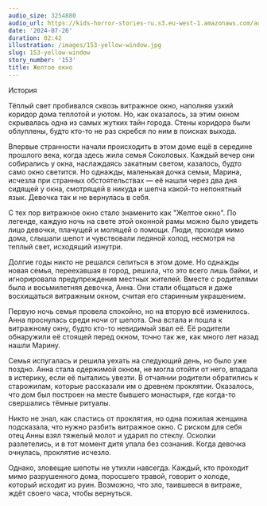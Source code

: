 ```yaml
---
audio_size: 3254880
audio_url: https://kids-horror-stories-ru.s3.eu-west-1.amazonaws.com/audio/153-yellow-window.mp3
date: '2024-07-26'
duration: 02:42
illustration: /images/153-yellow-window.jpg
slug: 153-yellow-window
story_number: '153'
title: Желтое окно
---
```


История

Тёплый свет пробивался сквозь витражное окно, наполняя узкий коридор дома теплотой и уютом. Но, как оказалось, за этим окном скрывалась одна из самых жутких тайн города. Стены коридора были облуплены, будто кто-то не раз скребся по ним в поисках выхода.

Впервые странности начали происходить в этом доме ещё в середине прошлого века, когда здесь жила семья Соколовых. Каждый вечер они собирались у окна, наслаждаясь закатным светом, казалось, будто само окно светится. Но однажды, маленькая дочка семьи, Марина, исчезла при странных обстоятельствах — её нашли через два дня сидящей у окна, смотрящей в никуда и шепча какой-то непонятный язык. Девочка так и не вернулась в себя.

С тех пор витражное окно стало знаменито как "Желтое окно". По легенде, каждую ночь на свете этой оконной рамы можно было увидеть лицо девочки, плачущей и молящей о помощи. Люди, проходя мимо дома, слышали шепот и чувствовали ледяной холод, несмотря на теплый свет, исходящий изнутри.

Долгие годы никто не решался селиться в этом доме. Но однажды новая семья, переехавшая в город, решила, что это всего лишь байки, и игнорировала предупреждения местных жителей. Вместе с родителями была и восьмилетняя девочка, Анна. Они стали общаться и даже восхищаться витражным окном, считая его старинным украшением.

Первую ночь семья провела спокойно, но на вторую всё изменилось. Анна проснулась среди ночи от шепота. Она встала и пошла к витражному окну, будто кто-то невидимый звал её. Её родители обнаружили её стоящей перед окном, точно так же, как много лет назад нашли Марину.

Семья испугалась и решила уехать на следующий день, но было уже поздно. Анна стала одержимой окном, не могла отойти от него, впадала в истерику, если её пытались увезти. В отчаянии родители обратились к старожилам, которые рассказали им о древнем проклятии. Оказалось, что дом был построен на месте бывшего монастыря, где когда-то свершались тёмные ритуалы.

Никто не знал, как спастись от проклятия, но одна пожилая женщина подсказала, что нужно разбить витражное окно. С риском для себя отец Анны взял тяжелый молот и ударил по стеклу. Осколки разлетелись, и в тот момент дитя упала без сознания. Когда девочка очнулась, проклятие исчезло.

Однако, зловещие шепоты не утихли навсегда. Каждый, кто проходит мимо разрушенного дома, поросшего травой, говорит о холоде, который исходит из руин. Возможно, что зло, таившееся в витраже, ждёт своего часа, чтобы вернуться.